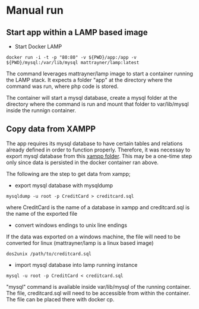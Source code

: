 # Manual run

## Start app within a LAMP based image

- Start Docker LAMP

```
docker run -i -t -p "80:80" -v ${PWD}/app:/app -v ${PWD}/mysql:/var/lib/mysql mattrayner/lamp:latest
```

The command leverages mattrayner/lamp image to start a container running the LAMP stack. It expects a folder "app" at the directory where the command was run, where php code is stored.

The container will start a mysql database, create a mysql folder at the directory where the command is run and mount that folder to var/lib/mysql inside the runnign container.

## Copy data from XAMPP

The app requires its mysql database to have certain tables and relations already defined in order to function properly. Therefore, it was necessay to export mysql database from this [xampp folder](https://github.com/hicsail/omm-php). This may be a one-time step only since data is persisted in the docker container ran above.

The following are the step to get data from xampp;

- export mysql database with mysqldump

```
mysqldump -u root -p CreditCard > creditcard.sql
```

where CreditCard is the name of a database in xampp and creditcard.sql is the name of the exported file

- convert windows endings to unix line endings

If the data was exported on a windows machine, the file will need to be converted for linux (mattrayner/lamp is a linux based image)

```
dos2unix /path/to/creditcard.sql
```

- import mysql database into lamp running instance

```
mysql -u root -p CreditCard < creditcard.sql
```

"mysql" command is available inside var/lib/mysql of the running container. The file, creditcard.sql will need to be accessible from within the container. The file can be placed there with docker cp.
